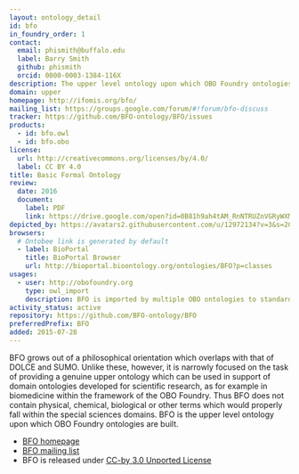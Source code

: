```yaml
---
layout: ontology_detail
id: bfo
in_foundry_order: 1
contact:
  email: phismith@buffalo.edu
  label: Barry Smith
  github: phismith
  orcid: 0000-0003-1384-116X
description: The upper level ontology upon which OBO Foundry ontologies are built.
domain: upper
homepage: http://ifomis.org/bfo/
mailing_list: https://groups.google.com/forum/#!forum/bfo-discuss
tracker: https://github.com/BFO-ontology/BFO/issues
products:
  - id: bfo.owl
  - id: bfo.obo
license:
  url: http://creativecommons.org/licenses/by/4.0/
  label: CC BY 4.0
title: Basic Formal Ontology
review:
  date: 2016
  document:
    label: PDF
    link: https://drive.google.com/open?id=0B81h9ah4tAM_RnNTRUZnVGRyWXM
depicted_by: https://avatars2.githubusercontent.com/u/12972134?v=3&s=200
browsers:
  # Ontobee link is generated by default
  - label: BioPortal
    title: BioPortal Browser
    url: http://bioportal.bioontology.org/ontologies/BFO?p=classes
usages:
  - user: http://obofoundry.org
    type: owl_import
    description: BFO is imported by multiple OBO ontologies to standardize upper level structure
activity_status: active
repository: https://github.com/BFO-ontology/BFO
preferredPrefix: BFO
added: 2015-07-28
---
```


BFO grows out of a philosophical orientation which overlaps with that of DOLCE and SUMO. Unlike these, however, it is narrowly focused on the task of providing a genuine upper ontology which can be used in support of domain ontologies developed for scientific research, as for example in biomedicine within the framework of the OBO Foundry. Thus BFO does not contain physical, chemical, biological or other terms which would properly fall within the special sciences domains. BFO is the upper level ontology upon which OBO Foundry ontologies are built.

- [BFO homepage](http://ifomis.org/bfo/)
- [BFO mailing list](https://groups.google.com/forum/#!forum/bfo-discuss)
- BFO is released under [CC-by 3.0 Unported License](http://creativecommons.org/licenses/by/3.0/)
